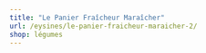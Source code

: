 ```yaml
---
title: "Le Panier Fraîcheur Maraîcher"
url: /eysines/le-panier-fraicheur-maraicher-2/
shop: légumes
---
```

